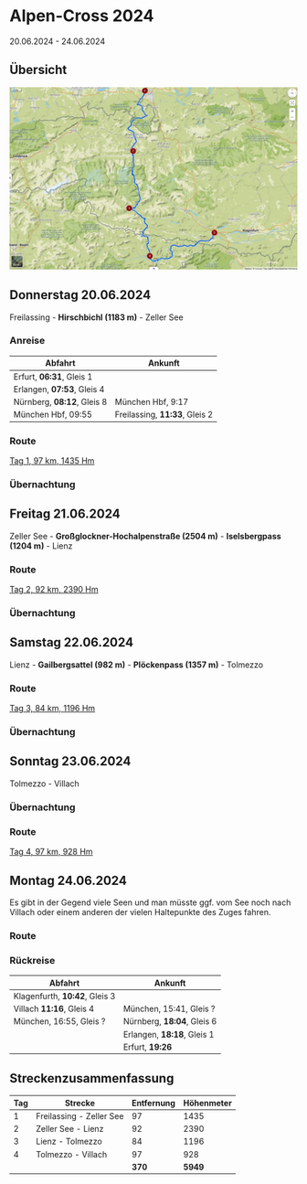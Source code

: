# Alpen-Cross 2024

20.06.2024 - 24.06.2024

## Übersicht

![Übersichtskarte](alpenx-2024-gesamt.jpg)

## Donnerstag 20.06.2024

Freilassing - **Hirschbichl (1183 m)** - Zeller See

### Anreise

| Abfahrt | Ankunft |
| ------- | ------- |
| Erfurt, **06:31**, Gleis 1 | |
| Erlangen, **07:53**, Gleis 4 | |
| Nürnberg, **08:12**, Gleis 8 | München Hbf, 9:17 |
| München Hbf, 09:55 | Freilassing, **11:33**, Gleis 2 |

### Route

[Tag 1, 97 km, 1435 Hm](http://brouter.de/brouter-web/#map=14/47.3976/12.8514/osm-mapnik-german_style&lonlats=12.977192,47.836234;12.901812,47.753218;12.879581,47.729771;12.874904,47.723736;12.874593,47.718128;12.89796,47.720127;12.901329,47.719275;13.001171,47.629899;12.770834,47.50594;12.847738,47.427114;12.853832,47.397649;12.815552,47.315436)

### Übernachtung


## Freitag 21.06.2024

Zeller See - **Großglockner-Hochalpenstraße (2504 m)** - **Iselsbergpass (1204 m)** - Lienz

### Route

[Tag 2, 92 km, 2390 Hm](http://brouter.de/brouter-web/#map=9/47.0675/12.7414/osm-mapnik-german_style&lonlats=12.816195,47.32635;12.768259,46.829605&profile=fastbike)

### Übernachtung


## Samstag 22.06.2024

Lienz - **Gailbergsattel (982 m)** - **Plöckenpass (1357 m)** - Tolmezzo

### Route

[Tag 3, 84 km, 1196 Hm](http://brouter.de/brouter-web/#map=10/46.5972/13.0030/osm-mapnik-german_style&lonlats=12.770576,46.829429;12.945671,46.595395;13.010366,46.406128;13.014894,46.402489)  

### Übernachtung


## Sonntag 23.06.2024

Tolmezzo - Villach

### Übernachtung


### Route

[Tag 4, 97 km, 928 Hm](http://brouter.de/brouter-web/#map=10/46.5659/13.4150/osm-mapnik-german_style&lonlats=13.014894,46.402489;13.800373,46.559801;13.819835,46.572316;13.827281,46.585545;13.833611,46.598609;13.850584,46.618288)

## Montag 24.06.2024

Es gibt in der Gegend viele Seen und man müsste ggf. vom See noch nach Villach oder einem anderen der vielen Haltepunkte des Zuges fahren.

### Route

### Rückreise

| Abfahrt | Ankunft |
| ------- | ------- |
| Klagenfurth, **10:42**, Gleis 3 
| Villach **11:16**, Gleis 4 | München, 15:41, Gleis ? |
| München, 16:55, Gleis ? | Nürnberg, **18:04**, Gleis 6 |
| | Erlangen, **18:18**, Gleis 1 |
| | Erfurt, **19:26** |

## Streckenzusammenfassung

| Tag | Strecke                  | Entfernung | Höhenmeter |
| --- | ------------------------ | ---------- | ---------- |
| 1   | Freilassing - Zeller See | 97         | 1435       |
| 2   | Zeller See - Lienz       | 92         | 2390       |
| 3   | Lienz - Tolmezzo         | 84         | 1196       |
| 4   | Tolmezzo - Villach       | 97         | 928        |
|     |                          | **370**    | **5949**   |
